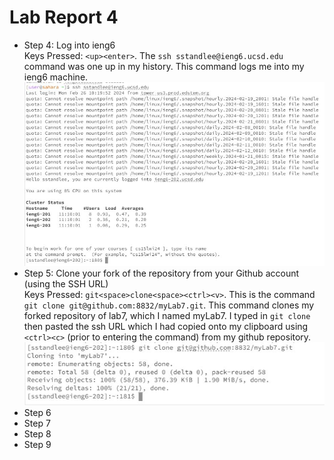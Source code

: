 # Lab Report 4
* Step 4: Log into ieng6 \
  Keys Pressed: `<up><enter>`. The `ssh sstandlee@ieng6.ucsd.edu` command was one up in my history. This command logs me into my ieng6 machine.
  ![Image](Step4.JPG)
* Step 5: Clone your fork of the repository from your Github account (using the SSH URL) \
  Keys Pressed: `git<space>clone<space><ctrl><v>`. This is the command `git clone git@github.com:8832/myLab7.git`. This command clones my forked repository of lab7, which I named myLab7. I typed in `git clone ` then pasted the ssh URL which I had copied onto my clipboard using `<ctrl><c>` (prior to entering the command) from my github repository.
  ![Image](Step5.JPG)
* Step 6
* Step 7
* Step 8
* Step 9
